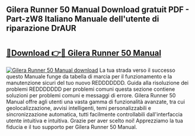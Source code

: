 ## Gilera Runner 50 Manual Download gratuit PDF - Part-zW8 Italiano Manuale dell'utente di riparazione DrAUR

# <h2><a href="http://dfgvpr3.blite.top/?on=Gilera+Runner+50+Manual">🔗Download 👉🔴 Gilera Runner 50 Manual</a></h2>

[![Gilera Runner 50 Manual download](https://i.imgur.com/lujVjoI.png)](http://dfgvpr3.blite.top/?on=Gilera+Runner+50+Manual)
La tua strada verso il successo questo Manuale funge da tabella di marcia per il funzionamento e la manutenzione sicuri del tuo nuovo REDDDDDDD. Guida alla risoluzione dei problemi REDDDDDDD per problemi comuni questa sezione contiene soluzioni per problemi comuni e messaggi di errore. Gilera Runner 50 Manual offre agli utenti una vasta gamma di funzionalità avanzate, tra cui geolocalizzazione, avvisi intelligenti, temi personalizzabili e sincronizzazione automatica, tutti facilmente controllabili dall'interfaccia utente intuitiva e intuitiva. Grazie per aver scelto noi! Apprezziamo la tua fiducia e il tuo supporto per Gilera Runner 50 Manual.
